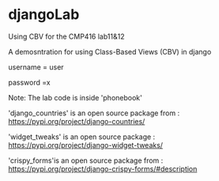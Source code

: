 # djangoLab
Using CBV for the CMP416 lab11&amp;12


A demosntration for using Class-Based Views (CBV) in django 

username = user 

password =x

Note:
The lab code is inside 'phonebook'


'django_countries' is an   open source package from : https://pypi.org/project/django-countries/

'widget_tweaks' is an   open source package : https://pypi.org/project/django-widget-tweaks/

'crispy_forms'is an   open source package from : https://pypi.org/project/django-crispy-forms/#description
    

